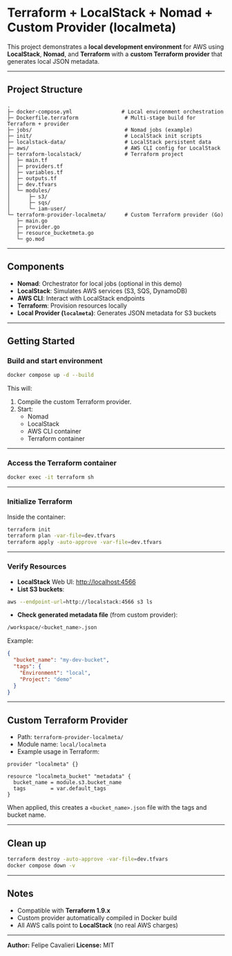 # Terraform + LocalStack + Nomad + Custom Provider (localmeta)

This project demonstrates a **local development environment** for AWS using **LocalStack**, **Nomad**, and **Terraform** with a **custom Terraform provider** that generates local JSON metadata.

---

## Project Structure

```
.
├─ docker-compose.yml                # Local environment orchestration
├─ Dockerfile.terraform               # Multi-stage build for Terraform + provider
├─ jobs/                              # Nomad jobs (example)
├─ init/                              # LocalStack init scripts
├─ localstack-data/                   # LocalStack persistent data
├─ aws/                               # AWS CLI config for LocalStack
├─ terraform-localstack/              # Terraform project
│  ├─ main.tf
│  ├─ providers.tf
│  ├─ variables.tf
│  ├─ outputs.tf
│  ├─ dev.tfvars
│  └─ modules/
│      ├─ s3/
│      ├─ sqs/
│      └─ iam-user/
└─ terraform-provider-localmeta/      # Custom Terraform provider (Go)
   ├─ main.go
   ├─ provider.go
   ├─ resource_bucketmeta.go
   └─ go.mod
```

---

## Components

- **Nomad**: Orchestrator for local jobs (optional in this demo)
- **LocalStack**: Simulates AWS services (S3, SQS, DynamoDB)
- **AWS CLI**: Interact with LocalStack endpoints
- **Terraform**: Provision resources locally
- **Local Provider (`localmeta`)**: Generates JSON metadata for S3 buckets

---

## Getting Started

###  Build and start environment

```bash
docker compose up -d --build
```

This will:

1. Compile the custom Terraform provider.
2. Start:
    - Nomad
    - LocalStack
    - AWS CLI container
    - Terraform container

---

### Access the Terraform container

```bash
docker exec -it terraform sh
```

---

### Initialize Terraform

Inside the container:

```bash
terraform init
terraform plan -var-file=dev.tfvars
terraform apply -auto-approve -var-file=dev.tfvars
```

---

### Verify Resources

- **LocalStack** Web UI: [http://localhost:4566](http://localhost:4566)
- **List S3 buckets**:

```bash
aws --endpoint-url=http://localstack:4566 s3 ls
```

- **Check generated metadata file** (from custom provider):

```bash
/workspace/<bucket_name>.json
```

Example:

```json
{
  "bucket_name": "my-dev-bucket",
  "tags": {
    "Environment": "local",
    "Project": "demo"
  }
}
```

---

## Custom Terraform Provider

- Path: `terraform-provider-localmeta/`
- Module name: `local/localmeta`
- Example usage in Terraform:

```hcl
provider "localmeta" {}

resource "localmeta_bucket" "metadata" {
  bucket_name = module.s3.bucket_name
  tags        = var.default_tags
}
```

When applied, this creates a `<bucket_name>.json` file with the tags and bucket name.

---

## Clean up

```bash
terraform destroy -auto-approve -var-file=dev.tfvars
docker compose down -v
```

---

## Notes

- Compatible with **Terraform 1.9.x**
- Custom provider automatically compiled in Docker build
- All AWS calls point to **LocalStack** (no real AWS charges)

---

**Author:** Felipe Cavalieri
**License:** MIT
